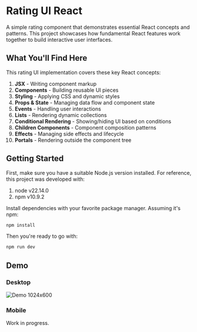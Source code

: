 # Rating UI React

A simple rating component that demonstrates essential React concepts and
patterns. This project showcases how fundamental React features work together
to build interactive user interfaces.

## What You'll Find Here

This rating UI implementation covers these key React concepts:

1. **JSX** - Writing component markup
2. **Components** - Building reusable UI pieces
3. **Styling** - Applying CSS and dynamic styles
4. **Props & State** - Managing data flow and component state
5. **Events** - Handling user interactions
6. **Lists** - Rendering dynamic collections
7. **Conditional Rendering** - Showing/hiding UI based on conditions
8. **Children Components** - Component composition patterns
9. **Effects** - Managing side effects and lifecycle
10. **Portals** - Rendering outside the component tree

## Getting Started

First, make sure you have a suitable Node.js version installed. For reference,
this project was developed with:

1. node v22.14.0
2. npm v10.9.2

Install dependencies with your favorite package manager. Assuming it's npm:

```sh
npm install
```

Then you're ready to go with:

```sh
npm run dev
```

## Demo

### Desktop

![Demo 1024x600](demo_1024x600.gif)

### Mobile

Work in progress.
